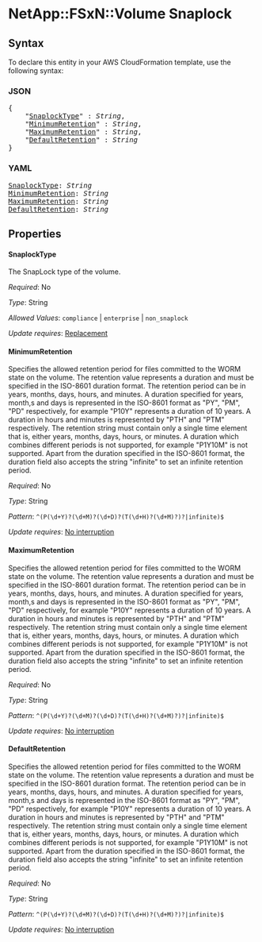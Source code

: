 # NetApp::FSxN::Volume Snaplock

## Syntax

To declare this entity in your AWS CloudFormation template, use the following syntax:

### JSON

<pre>
{
    "<a href="#snaplocktype" title="SnaplockType">SnaplockType</a>" : <i>String</i>,
    "<a href="#minimumretention" title="MinimumRetention">MinimumRetention</a>" : <i>String</i>,
    "<a href="#maximumretention" title="MaximumRetention">MaximumRetention</a>" : <i>String</i>,
    "<a href="#defaultretention" title="DefaultRetention">DefaultRetention</a>" : <i>String</i>
}
</pre>

### YAML

<pre>
<a href="#snaplocktype" title="SnaplockType">SnaplockType</a>: <i>String</i>
<a href="#minimumretention" title="MinimumRetention">MinimumRetention</a>: <i>String</i>
<a href="#maximumretention" title="MaximumRetention">MaximumRetention</a>: <i>String</i>
<a href="#defaultretention" title="DefaultRetention">DefaultRetention</a>: <i>String</i>
</pre>

## Properties

#### SnaplockType

The SnapLock type of the volume.

_Required_: No

_Type_: String

_Allowed Values_: <code>compliance</code> | <code>enterprise</code> | <code>non_snaplock</code>

_Update requires_: [Replacement](https://docs.aws.amazon.com/AWSCloudFormation/latest/UserGuide/using-cfn-updating-stacks-update-behaviors.html#update-replacement)

#### MinimumRetention

Specifies the allowed retention period for files committed to the WORM state on the volume. The retention value represents a duration and must be specified in the ISO-8601 duration format. The retention period can be in years, months, days, hours, and minutes. A duration specified for years, month,s and days is represented in the ISO-8601 format as "PY", "PM", "PD" respectively, for example "P10Y" represents a duration of 10 years. A duration in hours and minutes is represented by "PTH" and "PTM" respectively. The retention string must contain only a single time element that is, either years, months, days, hours, or minutes. A duration which combines different periods is not supported, for example "P1Y10M" is not supported. Apart from the duration specified in the ISO-8601 format, the duration field also accepts the string "infinite" to set an infinite retention period.

_Required_: No

_Type_: String

_Pattern_: <code>^(P(\d+Y)?(\d+M)?(\d+D)?(T(\d+H)?(\d+M)?)?|infinite)$</code>

_Update requires_: [No interruption](https://docs.aws.amazon.com/AWSCloudFormation/latest/UserGuide/using-cfn-updating-stacks-update-behaviors.html#update-no-interrupt)

#### MaximumRetention

Specifies the allowed retention period for files committed to the WORM state on the volume. The retention value represents a duration and must be specified in the ISO-8601 duration format. The retention period can be in years, months, days, hours, and minutes. A duration specified for years, month,s and days is represented in the ISO-8601 format as "PY", "PM", "PD" respectively, for example "P10Y" represents a duration of 10 years. A duration in hours and minutes is represented by "PTH" and "PTM" respectively. The retention string must contain only a single time element that is, either years, months, days, hours, or minutes. A duration which combines different periods is not supported, for example "P1Y10M" is not supported. Apart from the duration specified in the ISO-8601 format, the duration field also accepts the string "infinite" to set an infinite retention period.

_Required_: No

_Type_: String

_Pattern_: <code>^(P(\d+Y)?(\d+M)?(\d+D)?(T(\d+H)?(\d+M)?)?|infinite)$</code>

_Update requires_: [No interruption](https://docs.aws.amazon.com/AWSCloudFormation/latest/UserGuide/using-cfn-updating-stacks-update-behaviors.html#update-no-interrupt)

#### DefaultRetention

Specifies the allowed retention period for files committed to the WORM state on the volume. The retention value represents a duration and must be specified in the ISO-8601 duration format. The retention period can be in years, months, days, hours, and minutes. A duration specified for years, month,s and days is represented in the ISO-8601 format as "PY", "PM", "PD" respectively, for example "P10Y" represents a duration of 10 years. A duration in hours and minutes is represented by "PTH" and "PTM" respectively. The retention string must contain only a single time element that is, either years, months, days, hours, or minutes. A duration which combines different periods is not supported, for example "P1Y10M" is not supported. Apart from the duration specified in the ISO-8601 format, the duration field also accepts the string "infinite" to set an infinite retention period.

_Required_: No

_Type_: String

_Pattern_: <code>^(P(\d+Y)?(\d+M)?(\d+D)?(T(\d+H)?(\d+M)?)?|infinite)$</code>

_Update requires_: [No interruption](https://docs.aws.amazon.com/AWSCloudFormation/latest/UserGuide/using-cfn-updating-stacks-update-behaviors.html#update-no-interrupt)

